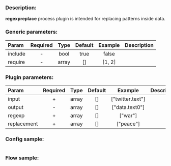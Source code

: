 ### Description:

**regexpreplace** process plugin is intended for replacing patterns inside data.


### Generic parameters:

| Param   | Required | Type  | Default | Example | Description |
|:--------|:--------:|:-----:|:-------:|:-------:|:------------|
| include |    -     | bool  |  true   |  false  |             |
| require |    -     | array |   []    | [1, 2]  |             |


### Plugin parameters:

| Param       | Required | Type  | Default |     Example      | Description |
|:------------|:--------:|:-----:|:-------:|:----------------:|:------------|
| input       |    +     | array |   []    | ["twitter.text"] |             |
| output      |    -     | array |   []    |  ["data.text0"]  |             |
| regexp      |    +     | array |   []    |     ["war"]      |             |
| replacement |    +     | array |   []    |    ["peace"]     |             |

### Config sample:

```toml

```

### Flow sample:

```yaml
```